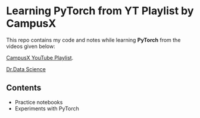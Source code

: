 # Learning PyTorch from YT Playlist by CampusX

This repo contains my code and notes while learning **PyTorch** from the videos given below:

[CampusX YouTube Playlist](https://youtu.be/QZsguRbcOBM?feature=shared).

[Dr.Data Science](https://www.youtube.com/watch?v=YJ1wSxbqqo8&list=PLLeO8f6PhlKb_FAC7qxOBtxT9-8EPDAqk&index=6)

## Contents
- Practice notebooks
- Experiments with PyTorch



